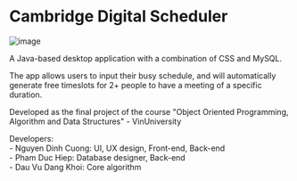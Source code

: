# Cambridge Digital Scheduler

![image](https://user-images.githubusercontent.com/84661482/119254719-26081900-bbe2-11eb-9ffb-31e31866a999.png)

A Java-based desktop application with a combination of CSS and MySQL.    

The app allows users to input their busy schedule, and will automatically generate free timeslots for 2+ people to have a meeting of a specific duration.     
  
Developed as the final project of the course "Object Oriented Programming, Algorithm and Data Structures" - VinUniversity     

Developers:    
    - Nguyen Dinh Cuong: UI, UX design, Front-end, Back-end   
    - Pham Duc Hiep: Database designer, Back-end   
    - Dau Vu Dang Khoi: Core algorithm  
    



